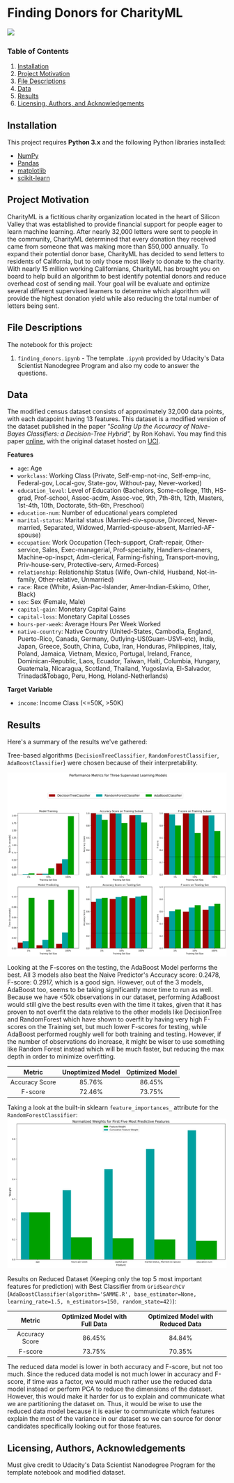 # Finding Donors for CharityML

<img src="https://www.sec.state.ma.us/census2020/img/us-census-logo.png" />

### Table of Contents

1. [Installation](#installation)
2. [Project Motivation](#motivation)
3. [File Descriptions](#files)
4. [Data](#data)
5. [Results](#results)
6. [Licensing, Authors, and Acknowledgements](#licensing)

## Installation <a name="installation"></a>

This project requires **Python 3.x** and the following Python libraries installed:

- [NumPy](http://www.numpy.org/)
- [Pandas](http://pandas.pydata.org)
- [matplotlib](http://matplotlib.org/)
- [scikit-learn](http://scikit-learn.org/stable/)

## Project Motivation<a name="motivation"></a>

CharityML is a fictitious charity organization located in the heart of Silicon Valley that was established to provide financial support for people eager to learn machine learning. After nearly 32,000 letters were sent to people in the community, CharityML determined that every donation they received came from someone that was making more than $50,000 annually. To expand their potential donor base, CharityML has decided to send letters to residents of California, but to only those most likely to donate to the charity. With nearly 15 million working Californians, CharityML has brought you on board to help build an algorithm to best identify potential donors and reduce overhead cost of sending mail. Your goal will be evaluate and optimize several different supervised learners to determine which algorithm will provide the highest donation yield while also reducing the total number of letters being sent.

## File Descriptions <a name="files"></a>

The notebook for this project:
1. `finding_donors.ipynb` - The template `.ipynb` provided by Udacity's Data Scientist Nanodegree Program and also my code to answer the questions.

## Data<a name="data"></a>

The modified census dataset consists of approximately 32,000 data points, with each datapoint having 13 features. This dataset is a modified version of the dataset published in the paper *"Scaling Up the Accuracy of Naive-Bayes Classifiers: a Decision-Tree Hybrid",* by Ron Kohavi. You may find this paper [online](https://www.aaai.org/Papers/KDD/1996/KDD96-033.pdf), with the original dataset hosted on [UCI](https://archive.ics.uci.edu/ml/datasets/Census+Income).

**Features**
- `age`: Age
- `workclass`: Working Class (Private, Self-emp-not-inc, Self-emp-inc, Federal-gov, Local-gov, State-gov, Without-pay, Never-worked)
- `education_level`: Level of Education (Bachelors, Some-college, 11th, HS-grad, Prof-school, Assoc-acdm, Assoc-voc, 9th, 7th-8th, 12th, Masters, 1st-4th, 10th, Doctorate, 5th-6th, Preschool)
- `education-num`: Number of educational years completed
- `marital-status`: Marital status (Married-civ-spouse, Divorced, Never-married, Separated, Widowed, Married-spouse-absent, Married-AF-spouse)
- `occupation`: Work Occupation (Tech-support, Craft-repair, Other-service, Sales, Exec-managerial, Prof-specialty, Handlers-cleaners, Machine-op-inspct, Adm-clerical, Farming-fishing, Transport-moving, Priv-house-serv, Protective-serv, Armed-Forces)
- `relationship`: Relationship Status (Wife, Own-child, Husband, Not-in-family, Other-relative, Unmarried)
- `race`: Race (White, Asian-Pac-Islander, Amer-Indian-Eskimo, Other, Black)
- `sex`: Sex (Female, Male)
- `capital-gain`: Monetary Capital Gains
- `capital-loss`: Monetary Capital Losses
- `hours-per-week`: Average Hours Per Week Worked
- `native-country`: Native Country (United-States, Cambodia, England, Puerto-Rico, Canada, Germany, Outlying-US(Guam-USVI-etc), India, Japan, Greece, South, China, Cuba, Iran, Honduras, Philippines, Italy, Poland, Jamaica, Vietnam, Mexico, Portugal, Ireland, France, Dominican-Republic, Laos, Ecuador, Taiwan, Haiti, Columbia, Hungary, Guatemala, Nicaragua, Scotland, Thailand, Yugoslavia, El-Salvador, Trinadad&Tobago, Peru, Hong, Holand-Netherlands)

**Target Variable**
- `income`: Income Class (<=50K, >50K)

## Results<a name="results"></a>

Here's a summary of the results we've gathered:

Tree-based algorithms (`DecisionTreeClassifier`, `RandomForestClassifier`, `AdaBoostClassifier`) were chosen because of their interpretability. 

<img src="./img/unoptimized_performance_metrics.png" />

Looking at the F-scores on the testing, the AdaBoost Model performs the best. All 3 models also beat the Naive Predictor's Accuracy score: 0.2478, F-score: 0.2917, which is a good sign. However, out of the 3 models, AdaBoost too, seems to be taking significantly more time to run as well. Because we have <50k observations in our dataset, performing AdaBoost would still give the best results even with the time it takes, given that it has proven to not overfit the data relative to the other models like DecisionTree and RandomForest which have shown to overfit by having very high F-scores on the Training set, but much lower F-scores for testing, while AdaBoost performed roughly well for both training and testing. However, if the number of observations do increase, it might be wiser to use something like Random Forest instead which will be much faster, but reducing the max depth in order to minimize overfitting.

|     Metric     | Unoptimized Model | Optimized Model |
| :------------: | :---------------: | :-------------: | 
| Accuracy Score |       85.76%      |      86.45%     |
| F-score        |       72.46%      |      73.75%     |

Taking a look at the built-in sklearn `feature_importances_` attribute for the `RandomForestClassifier`:
<img src="./img/feature_importance.png" />

Results on Reduced Dataset (Keeping only the top 5 most important features for prediction) with Best Classifier from `GridSearchCV` (`AdaBoostClassifier(algorithm='SAMME.R', base_estimator=None, learning_rate=1.5, n_estimators=150, random_state=42)`):

|     Metric     | Optimized Model with Full Data | Optimized Model with Reduced Data |
| :------------: | :----------------------------: | :-------------------------------: | 
| Accuracy Score |              86.45%            |               84.84%              |
| F-score        |              73.75%            |               70.35%              |

The reduced data model is lower in both accuracy and F-score, but not too much. Since the reduced data model is not much lower in accuracy and F-score, if time was a factor, we would much rather use the reduced data model instead or perform PCA to reduce the dimensions of the dataset. However, this would make it harder for us to explain and communicate what we are partitioning the dataset on. Thus, it would be wise to use the reduced data model because it is easier to communicate which features explain the most of the variance in our dataset so we can source for donor candidates specifically looking out for those features.

## Licensing, Authors, Acknowledgements<a name="licensing"></a>

Must give credit to Udacity's Data Scientist Nanodegree Program for the template notebook and modified dataset.